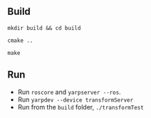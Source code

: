 ## Build
`mkdir build && cd build`

`cmake ..`

`make`

## Run
- Run `roscore` and `yarpserver --ros`.
- Run `yarpdev --device transformServer`
- Run from the `build` folder, `./transformTest`

